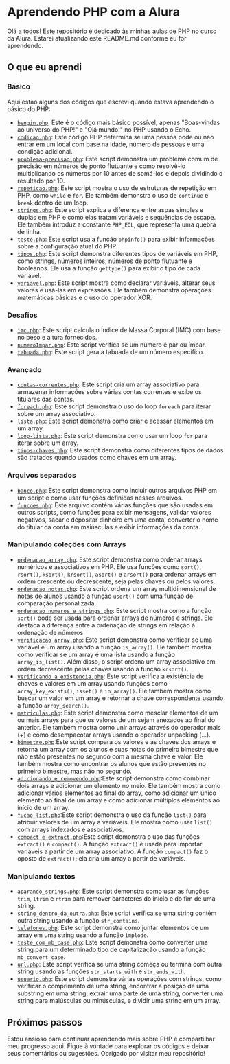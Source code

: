 # Aprendendo PHP com a Alura

Olá a todos! Este repositório é dedicado às minhas aulas de PHP no curso da Alura. Estarei atualizando este README.md conforme eu for aprendendo.

## O que eu aprendi

### Básico

Aqui estão alguns dos códigos que escrevi quando estava aprendendo o básico do PHP:

- [`bengin.php`](https://github.com/ferreis/Alura_Curso_PHP/blob/main/basico/begin.php): Este é o código mais básico possível, apenas "Boas-vindas ao universo do PHP!" e "Olá mundo!" no PHP usando o Echo.
- [`codicao.php`](https://github.com/ferreis/Alura_Curso_PHP/blob/main/basico/codicao.php): Este código PHP determina se uma pessoa pode ou não entrar em um local com base na idade, número de pessoas e uma condição adicional.
- [`problema-precisao.php`](https://github.com/ferreis/Alura_Curso_PHP/blob/main/basico/problema-precisao.php): Este script demonstra um problema comum de precisão em números de ponto flutuante e como resolvê-lo multiplicando os números por 10 antes de somá-los e depois dividindo o resultado por 10.
- [`repeticao.php`](https://github.com/ferreis/Alura_Curso_PHP/blob/main/basico/repeticao.php): Este script mostra o uso de estruturas de repetição em PHP, como `while` e `for`. Ele também demonstra o uso de `continue` e `break` dentro de um loop.
- [`strings.php`](https://github.com/ferreis/Alura_Curso_PHP/blob/main/basico/strings.php): Este script explica a diferença entre aspas simples e duplas em PHP e como elas tratam variáveis e sequências de escape. Ele também introduz a constante `PHP_EOL`, que representa uma quebra de linha.
- [`teste.php`](https://github.com/ferreis/Alura_Curso_PHP/blob/main/basico/teste.php): Este script usa a função `phpinfo()` para exibir informações sobre a configuração atual do PHP.
- [`tipos.php`](https://github.com/ferreis/Alura_Curso_PHP/blob/main/basico/tipos.php): Este script demonstra diferentes tipos de variáveis em PHP, como strings, números inteiros, números de ponto flutuante e booleanos. Ele usa a função `gettype()` para exibir o tipo de cada variável.
- [`variavel.php`](https://github.com/ferreis/Alura_Curso_PHP/blob/main/basico/variavel.php): Este script mostra como declarar variáveis, alterar seus valores e usá-las em expressões. Ele também demonstra operações matemáticas básicas e o uso do operador XOR.

### Desafios

- [`imc.php`](https://github.com/ferreis/Alura_Curso_PHP/blob/main/basico/desafios/imc.php): Este script calcula o Índice de Massa Corporal (IMC) com base no peso e altura fornecidos.
- [`numeroImpar.php`](https://github.com/ferreis/Alura_Curso_PHP/blob/main/basico/desafios/numeroImpar.php): Este script verifica se um número é par ou ímpar.
- [`tabuada.php`](https://github.com/ferreis/Alura_Curso_PHP/blob/main/basico/desafios/tabuada.php): Este script gera a tabuada de um número específico.

### Avançado

- [`contas-correntes.php`](https://github.com/ferreis/Alura_Curso_PHP/blob/main/avancado/contas-correntes.php): Este script cria um array associativo para armazenar informações sobre várias contas correntes e exibe os titulares das contas.
- [`foreach.php`](https://github.com/ferreis/Alura_Curso_PHP/blob/main/avancado/foreach.php): Este script demonstra o uso do loop `foreach` para iterar sobre um array associativo.
- [`lista.php`](https://github.com/ferreis/Alura_Curso_PHP/blob/main/avancado/lista.php): Este script demonstra como criar e acessar elementos em um array.
- [`loop-lista.php`](https://github.com/ferreis/Alura_Curso_PHP/blob/main/avancado/Arquivos-separados/loop-lista.php): Este script demonstra como usar um loop `for` para iterar sobre um array.
- [`tipos-chaves.php`](https://github.com/ferreis/Alura_Curso_PHP/blob/main/avancado/tipos-chaves.php): Este script demonstra como diferentes tipos de dados são tratados quando usados como chaves em um array.

### Arquivos separados

- [`banco.php`](https://github.com/ferreis/Alura_Curso_PHP/blob/main/avancado/Arquivos-separados/banco.php): Este script demonstra como incluir outros arquivos PHP em um script e como usar funções definidas nesses arquivos.
- [`funcoes.php`](https://github.com/ferreis/Alura_Curso_PHP/blob/main/avancado/Arquivos-separados/funcoes.php): Este arquivo contém várias funções que são usadas em outros scripts, como funções para exibir mensagens, validar valores negativos, sacar e depositar dinheiro em uma conta, converter o nome do titular da conta em maiúsculas e exibir informações da conta.

### Manipulando coleções com Arrays

- [`ordenacao_array.php`](https://github.com/ferreis/Alura_Curso_PHP/blob/main/avancado/Manupulacao-colecoes-arrays/ordenacao_array.php): Este script demonstra como ordenar arrays numéricos e associativos em PHP. Ele usa funções como `sort()`, `rsort()`, `ksort()`, `krsort()`, `asort()` e `arsort()` para ordenar arrays em ordem crescente ou decrescente, seja pelas chaves ou pelos valores.
- [`ordenacao_notas.php`](https://github.com/ferreis/Alura_Curso_PHP/blob/main/avancado/Manupulacao-colecoes-arrays/ordenacao_notas.php): Este script ordena um array multidimensional de notas de alunos usando a função `usort()` com uma função de comparação personalizada.
- [`ordenacao_numeros_e_strings.php`](https://github.com/ferreis/Alura_Curso_PHP/blob/main/avancado/Manupulacao-colecoes-arrays/ordenacao_numeros_e_strings.php): Este script mostra como a função `sort()` pode ser usada para ordenar arrays de números e strings. Ele destaca a diferença entre a ordenação de strings em relação à ordenação de números 
- [`verificacao_array.php`](https://github.com/ferreis/Alura_Curso_PHP/blob/main/avancado/Manupulacao-colecoes-arrays/verificacao_array.php): Este script demonstra como verificar se uma variável é um array usando a função `is_array()`. Ele também mostra como verificar se um array é uma lista usando a função `array_is_list()`. Além disso, o script ordena um array associativo em ordem decrescente pelas chaves usando a função `krsort()`.
- [`verificando_a_existencia.php`](https://github.com/ferreis/Alura_Curso_PHP/blob/main/avancado/Manupulacao-colecoes-arrays/verificando_a_existencia.php): Este script verifica a existência de chaves e valores em um array usando funções como `array_key_exists()`, `isset()` e `in_array()`. Ele também mostra como buscar um valor em um array e retornar a chave correspondente usando a função `array_search()`.
- [`matriculas.php`](https://github.com/ferreis/Alura_Curso_PHP/blob/main/avancado/Manupulacao-colecoes-arrays/matriculas.php): Este script demonstra como mesclar elementos de um ou mais arrays para que os valores de um sejam anexados ao final do anterior. Ele também mostra como unir arrays através do operador mais (+) e como desempacotar arrays usando o operador unpacking (...).
- [`bimestre.php`](https://github.com/ferreis/Alura_Curso_PHP/blob/main/avancado/Manupulacao-colecoes-arrays/bimestre.php):Este script compara os valores e as chaves dos arrays e retorna um array com os alunos e suas notas do primeiro bimestre que não estão presentes no segundo com a mesma chave e valor. Ele também mostra como encontrar os alunos que estão presentes no primeiro bimestre, mas não no segundo.
- [`adicionando_e_removendo.php`](https://github.com/ferreis/Alura_Curso_PHP/blob/main/avancado/Manupulacao-colecoes-arrays/adicionando_e_removendo.php):Este script demonstra como combinar dois arrays e adicionar um elemento no meio. Ele também mostra como adicionar vários elementos ao final do array, como adicionar um único elemento ao final de um array e como adicionar múltiplos elementos ao início de um array.
- [`fucao_list.php`](https://github.com/ferreis/Alura_Curso_PHP/blob/main/avancado/Manupulacao-colecoes-arrays/fucao_list.php):Este script demonstra o uso da função `list()` para atribuir valores de um array a variáveis. Ele mostra como usar `list()` com arrays indexados e associativos.
- [`compact_e_extract.php`](https://github.com/ferreis/Alura_Curso_PHP/blob/main/avancado/Manupulacao-colecoes-arrays/compact_e_extract.php):Este script demonstra o uso das funções `extract()` e `compact()`. A função `extract()` é usada para importar variáveis a partir de um array associativo. A função `compact()` faz o oposto de `extract()`: ela cria um array a partir de variáveis.

### Manipulando textos 
- [`aparando_strings.php`](): Este script demonstra como usar as funções `trim`, `ltrim` e `rtrim` para remover caracteres do início e do fim de uma string.
- [`string_dentro_da_outra.php`](): Este script verifica se uma string contém outra string usando a função `str_contains`.
- [`telefones.php`](): Este script demonstra como juntar elementos de um array em uma string usando a função `implode`.
- [`teste_com_mb_case.php`](): Este script demonstra como converter uma string para um determinado tipo de capitalização usando a função `mb_convert_case`.
- [`url.php`](): Este script verifica se uma string começa ou termina com outra string usando as funções `str_starts_with` e `str_ends_with`.
- [`usuario.php`](): Este script demonstra várias operações com strings, como verificar o comprimento de uma string, encontrar a posição de uma substring em uma string, extrair uma parte de uma string, converter uma string para maiúsculas ou minúsculas, e dividir uma string em um array.

## Próximos passos

Estou ansioso para continuar aprendendo mais sobre PHP e compartilhar meu progresso aqui. Fique à vontade para explorar os códigos e deixar seus comentários ou sugestões. Obrigado por visitar meu repositório!
